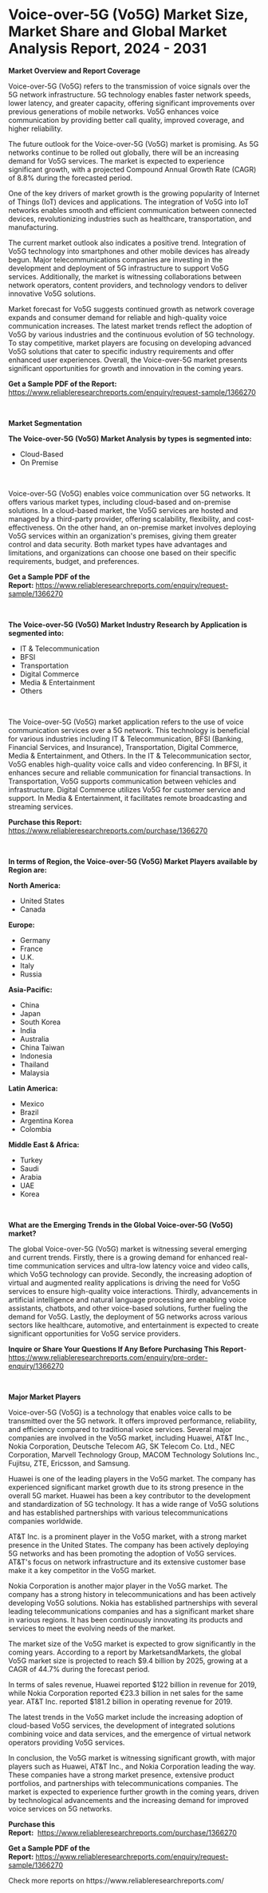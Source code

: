<p><h1>Voice-over-5G (Vo5G) Market Size, Market Share and Global Market Analysis Report, 2024 - 2031</h1></p><p><strong>Market Overview and Report Coverage</strong></p>
<p><p>Voice-over-5G (Vo5G) refers to the transmission of voice signals over the 5G network infrastructure. 5G technology enables faster network speeds, lower latency, and greater capacity, offering significant improvements over previous generations of mobile networks. Vo5G enhances voice communication by providing better call quality, improved coverage, and higher reliability.</p><p>The future outlook for the Voice-over-5G (Vo5G) market is promising. As 5G networks continue to be rolled out globally, there will be an increasing demand for Vo5G services. The market is expected to experience significant growth, with a projected Compound Annual Growth Rate (CAGR) of 8.8% during the forecasted period.</p><p>One of the key drivers of market growth is the growing popularity of Internet of Things (IoT) devices and applications. The integration of Vo5G into IoT networks enables smooth and efficient communication between connected devices, revolutionizing industries such as healthcare, transportation, and manufacturing.</p><p>The current market outlook also indicates a positive trend. Integration of Vo5G technology into smartphones and other mobile devices has already begun. Major telecommunications companies are investing in the development and deployment of 5G infrastructure to support Vo5G services. Additionally, the market is witnessing collaborations between network operators, content providers, and technology vendors to deliver innovative Vo5G solutions.</p><p>Market forecast for Vo5G suggests continued growth as network coverage expands and consumer demand for reliable and high-quality voice communication increases. The latest market trends reflect the adoption of Vo5G by various industries and the continuous evolution of 5G technology. To stay competitive, market players are focusing on developing advanced Vo5G solutions that cater to specific industry requirements and offer enhanced user experiences. Overall, the Voice-over-5G market presents significant opportunities for growth and innovation in the coming years.</p></p>
<p><strong>Get a Sample PDF of the Report:</strong> <a href="https://www.reliableresearchreports.com/enquiry/request-sample/1366270">https://www.reliableresearchreports.com/enquiry/request-sample/1366270</a></p>
<p>&nbsp;</p>
<p><strong>Market Segmentation</strong></p>
<p><strong>The Voice-over-5G (Vo5G) Market Analysis by types is segmented into:</strong></p>
<p><ul><li>Cloud-Based</li><li>On Premise</li></ul></p>
<p>&nbsp;</p>
<p><p>Voice-over-5G (Vo5G) enables voice communication over 5G networks. It offers various market types, including cloud-based and on-premise solutions. In a cloud-based market, the Vo5G services are hosted and managed by a third-party provider, offering scalability, flexibility, and cost-effectiveness. On the other hand, an on-premise market involves deploying Vo5G services within an organization's premises, giving them greater control and data security. Both market types have advantages and limitations, and organizations can choose one based on their specific requirements, budget, and preferences.</p></p>
<p><strong>Get a Sample PDF of the Report:</strong>&nbsp;<a href="https://www.reliableresearchreports.com/enquiry/request-sample/1366270">https://www.reliableresearchreports.com/enquiry/request-sample/1366270</a></p>
<p>&nbsp;</p>
<p><strong>The Voice-over-5G (Vo5G) Market Industry Research by Application is segmented into:</strong></p>
<p><ul><li>IT & Telecommunication</li><li>BFSI</li><li>Transportation</li><li>Digital Commerce</li><li>Media & Entertainment</li><li>Others</li></ul></p>
<p>&nbsp;</p>
<p><p>The Voice-over-5G (Vo5G) market application refers to the use of voice communication services over a 5G network. This technology is beneficial for various industries including IT & Telecommunication, BFSI (Banking, Financial Services, and Insurance), Transportation, Digital Commerce, Media & Entertainment, and Others. In the IT & Telecommunication sector, Vo5G enables high-quality voice calls and video conferencing. In BFSI, it enhances secure and reliable communication for financial transactions. In Transportation, Vo5G supports communication between vehicles and infrastructure. Digital Commerce utilizes Vo5G for customer service and support. In Media & Entertainment, it facilitates remote broadcasting and streaming services.</p></p>
<p><strong>Purchase this Report:</strong>&nbsp; <a href="https://www.reliableresearchreports.com/purchase/1366270">https://www.reliableresearchreports.com/purchase/1366270</a></p>
<p>&nbsp;</p>
<p><strong>In terms of Region, the Voice-over-5G (Vo5G) Market Players available by Region are:</strong></p>
<p>
    <p> <strong> North America: </strong>
        <ul>
            <li>United States</li>
            <li>Canada</li>
        </ul>
        </p> 
    <p> <strong> Europe: </strong>
        <ul>
            <li>Germany</li>
            <li>France</li>
            <li>U.K.</li>
            <li>Italy</li>
            <li>Russia</li>
        </ul>
        </p> 
    <p> <strong> Asia-Pacific: </strong>
        <ul>
            <li>China</li>
            <li>Japan</li>
            <li>South Korea</li>
            <li>India</li>
            <li>Australia</li>
            <li>China Taiwan</li>
            <li>Indonesia</li>
            <li>Thailand</li>
            <li>Malaysia</li>
        </ul>
        </p> 
    <p> <strong> Latin America: </strong>
        <ul>
            <li>Mexico</li>
            <li>Brazil</li>
            <li>Argentina Korea</li>
            <li>Colombia</li>
        </ul>
        </p> 
    <p> <strong> Middle East & Africa: </strong>
        <ul>
            <li>Turkey</li>
            <li>Saudi</li>
            <li>Arabia</li>
            <li>UAE</li>
            <li>Korea</li>
        </ul>
    </p>
    </p>
<p>&nbsp;</p>
<p><strong>What are the Emerging Trends in the Global Voice-over-5G (Vo5G) market?</strong></p>
<p><p>The global Voice-over-5G (Vo5G) market is witnessing several emerging and current trends. Firstly, there is a growing demand for enhanced real-time communication services and ultra-low latency voice and video calls, which Vo5G technology can provide. Secondly, the increasing adoption of virtual and augmented reality applications is driving the need for Vo5G services to ensure high-quality voice interactions. Thirdly, advancements in artificial intelligence and natural language processing are enabling voice assistants, chatbots, and other voice-based solutions, further fueling the demand for Vo5G. Lastly, the deployment of 5G networks across various sectors like healthcare, automotive, and entertainment is expected to create significant opportunities for Vo5G service providers.</p></p>
<p><strong>Inquire or Share Your Questions If Any Before Purchasing This Report</strong>- <a href="https://www.reliableresearchreports.com/enquiry/pre-order-enquiry/1366270">https://www.reliableresearchreports.com/enquiry/pre-order-enquiry/1366270</a></p>
<p>&nbsp;</p>
<p><strong>Major Market Players</strong></p>
<p><p>Voice-over-5G (Vo5G) is a technology that enables voice calls to be transmitted over the 5G network. It offers improved performance, reliability, and efficiency compared to traditional voice services. Several major companies are involved in the Vo5G market, including Huawei, AT&T Inc., Nokia Corporation, Deutsche Telecom AG, SK Telecom Co. Ltd., NEC Corporation, Marvell Technology Group, MACOM Technology Solutions Inc., Fujitsu, ZTE, Ericsson, and Samsung. </p><p>Huawei is one of the leading players in the Vo5G market. The company has experienced significant market growth due to its strong presence in the overall 5G market. Huawei has been a key contributor to the development and standardization of 5G technology. It has a wide range of Vo5G solutions and has established partnerships with various telecommunications companies worldwide.</p><p>AT&T Inc. is a prominent player in the Vo5G market, with a strong market presence in the United States. The company has been actively deploying 5G networks and has been promoting the adoption of Vo5G services. AT&T's focus on network infrastructure and its extensive customer base make it a key competitor in the Vo5G market.</p><p>Nokia Corporation is another major player in the Vo5G market. The company has a strong history in telecommunications and has been actively developing Vo5G solutions. Nokia has established partnerships with several leading telecommunications companies and has a significant market share in various regions. It has been continuously innovating its products and services to meet the evolving needs of the market.</p><p>The market size of the Vo5G market is expected to grow significantly in the coming years. According to a report by MarketsandMarkets, the global Vo5G market size is projected to reach $9.4 billion by 2025, growing at a CAGR of 44.7% during the forecast period.</p><p>In terms of sales revenue, Huawei reported $122 billion in revenue for 2019, while Nokia Corporation reported €23.3 billion in net sales for the same year. AT&T Inc. reported $181.2 billion in operating revenue for 2019.</p><p>The latest trends in the Vo5G market include the increasing adoption of cloud-based Vo5G services, the development of integrated solutions combining voice and data services, and the emergence of virtual network operators providing Vo5G services.</p><p>In conclusion, the Vo5G market is witnessing significant growth, with major players such as Huawei, AT&T Inc., and Nokia Corporation leading the way. These companies have a strong market presence, extensive product portfolios, and partnerships with telecommunications companies. The market is expected to experience further growth in the coming years, driven by technological advancements and the increasing demand for improved voice services on 5G networks.</p></p>
<p><strong>Purchase this Report:</strong>&nbsp;&nbsp;<a href="https://www.reliableresearchreports.com/purchase/1366270">https://www.reliableresearchreports.com/purchase/1366270</a></p>
<p></p>
<p><strong>Get a Sample PDF of the Report:</strong>&nbsp;<a href="https://www.reliableresearchreports.com/enquiry/request-sample/1366270">https://www.reliableresearchreports.com/enquiry/request-sample/1366270</a></p>
<p>Check more reports on https://www.reliableresearchreports.com/</p>